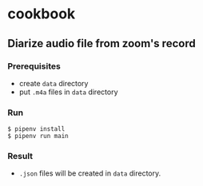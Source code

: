 # cookbook

## Diarize audio file from zoom's record
### Prerequisites
- create `data` directory
- put `.m4a` files in `data` directory

### Run
```
$ pipenv install
$ pipenv run main
```

### Result
- `.json` files will be created in `data` directory.
